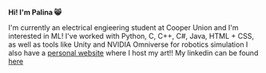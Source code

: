 **Hi! I'm Palina 😸**

I'm currently an electrical engieering student at Cooper Union and I'm interested in ML!
I've worked with Python, C, C++, C#, Java, HTML + CSS, as well as tools like Unity and NVIDIA Omniverse for robotics simulation
I also have a [personal website](https://polina4k.github.io/) where I host my art!!
My linkedin can be found [here](https://www.linkedin.com/in/palinakuzmina/)
